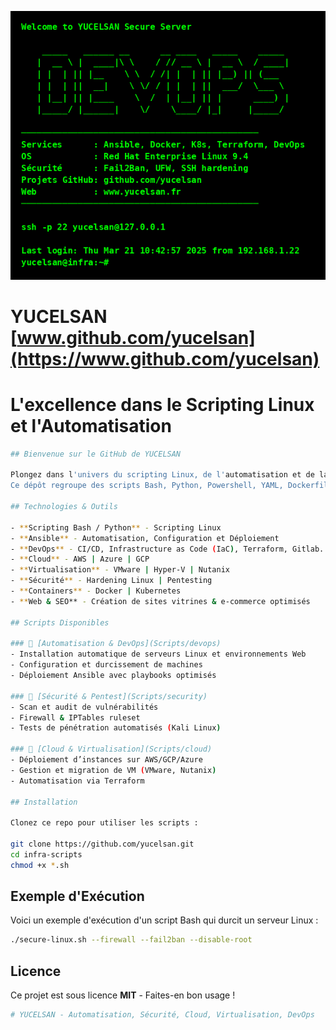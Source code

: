 
<p align="center">
  <img src="https://raw.githubusercontent.com/yucelsan/yucelsan/main/assets/yucelsan_ssh_banner.png" alt="YUCELSAN SSH Banner">
</p>

# YUCELSAN [www.github.com/yucelsan](https://www.github.com/yucelsan)
# L'excellence dans le Scripting Linux et l'Automatisation
```bash
## Bienvenue sur le GitHub de YUCELSAN

Plongez dans l'univers du scripting Linux, de l'automatisation et de la gestion d'infrastructures.
Ce dépôt regroupe des scripts Bash, Python, Powershell, YAML, Dockerfile optimisés pour l'administration système, la sécurité, la virtualisation, la conteneurisation et le déploiement cloud.

## Technologies & Outils

- **Scripting Bash / Python** - Scripting Linux
- **Ansible** - Automatisation, Configuration et Déploiement
- **DevOps** - CI/CD, Infrastructure as Code (IaC), Terraform, Gitlab...
- **Cloud** - AWS | Azure | GCP
- **Virtualisation** - VMware | Hyper-V | Nutanix
- **Sécurité** - Hardening Linux | Pentesting
- **Containers** - Docker | Kubernetes
- **Web & SEO** - Création de sites vitrines & e-commerce optimisés

## Scripts Disponibles

### 🔹 [Automatisation & DevOps](Scripts/devops)
- Installation automatique de serveurs Linux et environnements Web
- Configuration et durcissement de machines
- Déploiement Ansible avec playbooks optimisés

### 🔹 [Sécurité & Pentest](Scripts/security)
- Scan et audit de vulnérabilités
- Firewall & IPTables ruleset
- Tests de pénétration automatisés (Kali Linux)

### 🔹 [Cloud & Virtualisation](Scripts/cloud)
- Déploiement d’instances sur AWS/GCP/Azure
- Gestion et migration de VM (VMware, Nutanix)
- Automatisation via Terraform

## Installation

Clonez ce repo pour utiliser les scripts :

git clone https://github.com/yucelsan.git
cd infra-scripts
chmod +x *.sh
```

## Exemple d'Exécution

Voici un exemple d'exécution d'un script Bash qui durcit un serveur Linux :

```bash
./secure-linux.sh --firewall --fail2ban --disable-root
```


## Licence

Ce projet est sous licence **MIT** - Faites-en bon usage !

```bash
# YUCELSAN - Automatisation, Sécurité, Cloud, Virtualisation, DevOps
```
